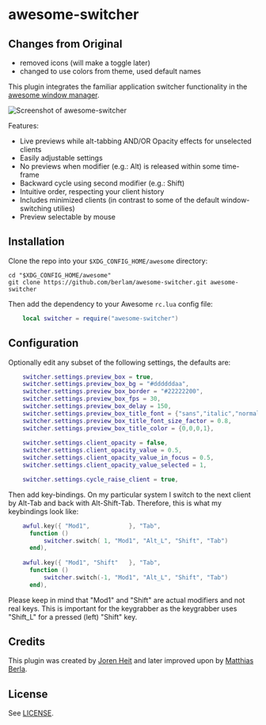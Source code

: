 awesome-switcher
================

## Changes from Original
* removed icons (will make a toggle later)
* changed to use colors from theme, used default names

This plugin integrates the familiar application switcher functionality in the
[awesome window manager](https://github.com/awesomeWM/awesome).

![Screenshot of awesome-switcher](screenshot.gif)

Features:

* Live previews while alt-tabbing AND/OR Opacity effects for unselected clients
* Easily adjustable settings
* No previews when modifier (e.g.: Alt) is released within some time-frame
* Backward cycle using second modifier (e.g.: Shift)
* Intuitive order, respecting your client history
* Includes minimized clients (in contrast to some of the default window-switching utilies)
* Preview selectable by mouse

## Installation ##

Clone the repo into your `$XDG_CONFIG_HOME/awesome` directory:

```Shell
cd "$XDG_CONFIG_HOME/awesome"
git clone https://github.com/berlam/awesome-switcher.git awesome-switcher
```

Then add the dependency to your Awesome `rc.lua` config file:

```Lua
    local switcher = require("awesome-switcher")
```

## Configuration ##

Optionally edit any subset of the following settings, the defaults are:

```Lua
    switcher.settings.preview_box = true,                                 -- display preview-box
    switcher.settings.preview_box_bg = "#ddddddaa",                       -- background color
    switcher.settings.preview_box_border = "#22222200",                   -- border-color
    switcher.settings.preview_box_fps = 30,                               -- refresh framerate
    switcher.settings.preview_box_delay = 150,                            -- delay in ms
    switcher.settings.preview_box_title_font = {"sans","italic","normal"},-- the font for cairo
    switcher.settings.preview_box_title_font_size_factor = 0.8,           -- the font sizing factor
    switcher.settings.preview_box_title_color = {0,0,0,1},                -- the font color
    
    switcher.settings.client_opacity = false,                             -- opacity for unselected clients
    switcher.settings.client_opacity_value = 0.5,                         -- alpha-value for any client
    switcher.settings.client_opacity_value_in_focus = 0.5,                -- alpha-value for the client currently in focus
    switcher.settings.client_opacity_value_selected = 1,                  -- alpha-value for the selected client

    switcher.settings.cycle_raise_client = true,                          -- raise clients on cycle
```

Then add key-bindings. On my particular system I switch to the next client by Alt-Tab and
back with Alt-Shift-Tab. Therefore, this is what my keybindings look like:

```Lua
    awful.key({ "Mod1",           }, "Tab",
      function ()
          switcher.switch( 1, "Mod1", "Alt_L", "Shift", "Tab")
      end),
    
    awful.key({ "Mod1", "Shift"   }, "Tab",
      function ()
          switcher.switch(-1, "Mod1", "Alt_L", "Shift", "Tab")
      end),
```

Please keep in mind that "Mod1" and "Shift" are actual modifiers and not real keys.
This is important for the keygrabber as the keygrabber uses "Shift_L" for a pressed (left) "Shift" key.

## Credits ##

This plugin was created by [Joren Heit](https://github.com/jorenheit)
and later improved upon by [Matthias Berla](https://github.com/berlam).

## License ##

See [LICENSE](LICENSE).
